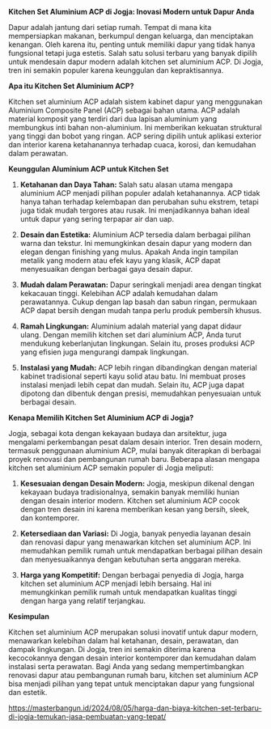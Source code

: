 **Kitchen Set Aluminium ACP di Jogja: Inovasi Modern untuk Dapur Anda**

Dapur adalah jantung dari setiap rumah. Tempat di mana kita mempersiapkan makanan, berkumpul dengan keluarga, dan menciptakan kenangan. Oleh karena itu, penting untuk memiliki dapur yang tidak hanya fungsional tetapi juga estetis. Salah satu solusi terbaru yang banyak dipilih untuk mendesain dapur modern adalah kitchen set aluminium ACP. Di Jogja, tren ini semakin populer karena keunggulan dan kepraktisannya.

**Apa itu Kitchen Set Aluminium ACP?**

Kitchen set aluminium ACP adalah sistem kabinet dapur yang menggunakan Aluminium Composite Panel (ACP) sebagai bahan utama. ACP adalah material komposit yang terdiri dari dua lapisan aluminium yang membungkus inti bahan non-aluminium. Ini memberikan kekuatan struktural yang tinggi dan bobot yang ringan. ACP sering dipilih untuk aplikasi exterior dan interior karena ketahanannya terhadap cuaca, korosi, dan kemudahan dalam perawatan.

**Keunggulan Aluminium ACP untuk Kitchen Set**

1. **Ketahanan dan Daya Tahan:**
   Salah satu alasan utama mengapa aluminium ACP menjadi pilihan populer adalah ketahanannya. ACP tidak hanya tahan terhadap kelembapan dan perubahan suhu ekstrem, tetapi juga tidak mudah tergores atau rusak. Ini menjadikannya bahan ideal untuk dapur yang sering terpapar air dan uap.

2. **Desain dan Estetika:**
   Aluminium ACP tersedia dalam berbagai pilihan warna dan tekstur. Ini memungkinkan desain dapur yang modern dan elegan dengan finishing yang mulus. Apakah Anda ingin tampilan metalik yang modern atau efek kayu yang klasik, ACP dapat menyesuaikan dengan berbagai gaya desain dapur.

3. **Mudah dalam Perawatan:**
   Dapur seringkali menjadi area dengan tingkat kekacauan tinggi. Kelebihan ACP adalah kemudahan dalam perawatannya. Cukup dengan lap basah dan sabun ringan, permukaan ACP dapat bersih dengan mudah tanpa perlu produk pembersih khusus.

4. **Ramah Lingkungan:**
   Aluminium adalah material yang dapat didaur ulang. Dengan memilih kitchen set dari aluminium ACP, Anda turut mendukung keberlanjutan lingkungan. Selain itu, proses produksi ACP yang efisien juga mengurangi dampak lingkungan.

5. **Instalasi yang Mudah:**
   ACP lebih ringan dibandingkan dengan material kabinet tradisional seperti kayu solid atau batu. Ini membuat proses instalasi menjadi lebih cepat dan mudah. Selain itu, ACP juga dapat dipotong dan dibentuk dengan presisi, memudahkan penyesuaian untuk berbagai desain.

**Kenapa Memilih Kitchen Set Aluminium ACP di Jogja?**

Jogja, sebagai kota dengan kekayaan budaya dan arsitektur, juga mengalami perkembangan pesat dalam desain interior. Tren desain modern, termasuk penggunaan aluminium ACP, mulai banyak diterapkan di berbagai proyek renovasi dan pembangunan rumah baru. Beberapa alasan mengapa kitchen set aluminium ACP semakin populer di Jogja meliputi:

1. **Kesesuaian dengan Desain Modern:**
   Jogja, meskipun dikenal dengan kekayaan budaya tradisionalnya, semakin banyak memiliki hunian dengan desain interior modern. Kitchen set aluminium ACP cocok dengan tren desain ini karena memberikan kesan yang bersih, sleek, dan kontemporer.

2. **Ketersediaan dan Variasi:**
   Di Jogja, banyak penyedia layanan desain dan renovasi dapur yang menawarkan kitchen set aluminium ACP. Ini memudahkan pemilik rumah untuk mendapatkan berbagai pilihan desain dan menyesuaikannya dengan kebutuhan serta anggaran mereka.

3. **Harga yang Kompetitif:**
   Dengan berbagai penyedia di Jogja, harga kitchen set aluminium ACP menjadi lebih bersaing. Hal ini memungkinkan pemilik rumah untuk mendapatkan kualitas tinggi dengan harga yang relatif terjangkau.

**Kesimpulan**

Kitchen set aluminium ACP merupakan solusi inovatif untuk dapur modern, menawarkan kelebihan dalam hal ketahanan, desain, perawatan, dan dampak lingkungan. Di Jogja, tren ini semakin diterima karena kecocokannya dengan desain interior kontemporer dan kemudahan dalam instalasi serta perawatan. Bagi Anda yang sedang mempertimbangkan renovasi dapur atau pembangunan rumah baru, kitchen set aluminium ACP bisa menjadi pilihan yang tepat untuk menciptakan dapur yang fungsional dan estetik.

https://masterbangun.id/2024/08/05/harga-dan-biaya-kitchen-set-terbaru-di-jogja-temukan-jasa-pembuatan-yang-tepat/
